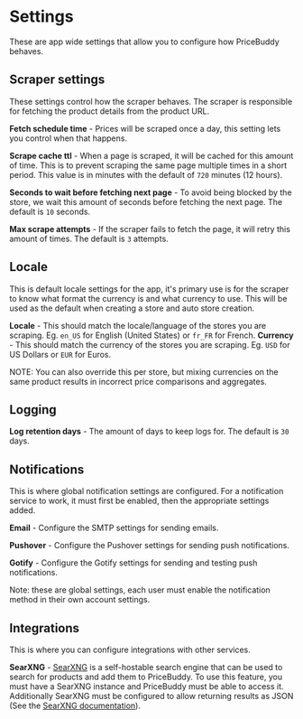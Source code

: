 # Settings

These are app wide settings that allow you to configure how PriceBuddy behaves.

## Scraper settings

These settings control how the scraper behaves. The scraper is responsible for
fetching the product details from the product URL.

**Fetch schedule time** - Prices will be scraped once a day, this setting lets 
you control when that happens.

**Scrape cache ttl** - When a page is scraped, it will be cached for this amount 
of time. This is to prevent scraping the same page multiple times in a short period. 
This value is in minutes with the default of `720` minutes (12 hours).

**Seconds to wait before fetching next page** - To avoid being blocked by the
store, we wait this amount of seconds before fetching the next page. The default
is `10` seconds.

**Max scrape attempts** - If the scraper fails to fetch the page, it will retry
this amount of times. The default is `3` attempts.

## Locale

This is default locale settings for the app, it's primary use is for the scraper
to know what format the currency is and what currency to use. This will be used
as the default when creating a store and auto store creation.

**Locale** - This should match the locale/language of the stores you are scraping.
Eg. `en_US` for English (United States) or `fr_FR` for French.
**Currency** - This should match the currency of the stores you are scraping.
Eg. `USD` for US Dollars or `EUR` for Euros.

NOTE: You can also override this per store, but mixing currencies on the same
product results in incorrect price comparisons and aggregates.

## Logging

**Log retention days** - The amount of days to keep logs for. The default is `30` days.

## Notifications

This is where global notification settings are configured. For a notification service
to work, it must first be enabled, then the appropriate settings added.

**Email** - Configure the SMTP settings for sending emails.

**Pushover** - Configure the Pushover settings for sending push notifications.

**Gotify** - Configure the Gotify settings for sending and testing push notifications.

Note: these are global settings, each user must enable the notification method in their
own account settings.

## Integrations

This is where you can configure integrations with other services.

**SearXNG** - [SearXNG](https://github.com/searxng/searxng) is a self-hostable search engine
that can be used to search for products and add them to PriceBuddy. To use this feature, you
must have a SearXNG instance and PriceBuddy must be able to access it. Additionally
SearXNG must be configured to allow returning results as JSON (See the 
[SearXNG documentation](https://docs.searxng.org/admin/settings/settings_search.html#settings-search)).

